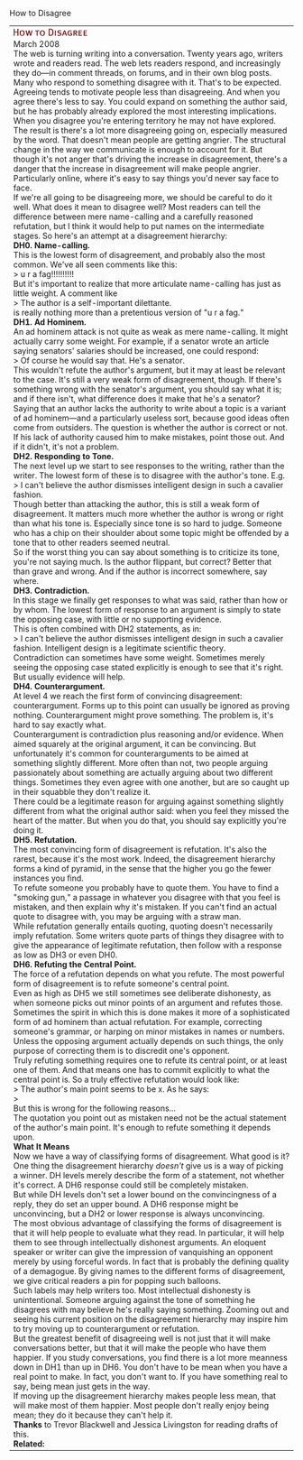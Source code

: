 How to Disagree

|     |
| --- |
| ![How to Disagree](../_resources/feca90caec4e3d2215869b2a38b43f1e.gif)<br>March 2008<br>The web is turning writing into a conversation. Twenty years ago, writers wrote and readers read. The web lets readers respond, and increasingly they do—in comment threads, on forums, and in their own blog posts.<br>Many who respond to something disagree with it. That's to be expected. Agreeing tends to motivate people less than disagreeing. And when you agree there's less to say. You could expand on something the author said, but he has probably already explored the most interesting implications. When you disagree you're entering territory he may not have explored.<br>The result is there's a lot more disagreeing going on, especially measured by the word. That doesn't mean people are getting angrier. The structural change in the way we communicate is enough to account for it. But though it's not anger that's driving the increase in disagreement, there's a danger that the increase in disagreement will make people angrier. Particularly online, where it's easy to say things you'd never say face to face.<br>If we're all going to be disagreeing more, we should be careful to do it well. What does it mean to disagree well? Most readers can tell the difference between mere name-calling and a carefully reasoned refutation, but I think it would help to put names on the intermediate stages. So here's an attempt at a disagreement hierarchy:<br>**DH0. Name-calling.**<br>This is the lowest form of disagreement, and probably also the most common. We've all seen comments like this:<br>>  u r a fag!!!!!!!!!!<br>But it's important to realize that more articulate name-calling has just as little weight. A comment like<br>>  The author is a self-important dilettante.<br>is really nothing more than a pretentious version of "u r a fag."<br>**DH1. Ad Hominem.**<br>An ad hominem attack is not quite as weak as mere name-calling. It might actually carry some weight. For example, if a senator wrote an article saying senators' salaries should be increased, one could respond:<br>>  Of course he would say that. He's a senator.<br>This wouldn't refute the author's argument, but it may at least be relevant to the case. It's still a very weak form of disagreement, though. If there's something wrong with the senator's argument, you should say what it is; and if there isn't, what difference does it make that he's a senator?<br>Saying that an author lacks the authority to write about a topic is a variant of ad hominem—and a particularly useless sort, because good ideas often come from outsiders. The question is whether the author is correct or not. If his lack of authority caused him to make mistakes, point those out. And if it didn't, it's not a problem.<br>**DH2. Responding to Tone.**<br>The next level up we start to see responses to the writing, rather than the writer. The lowest form of these is to disagree with the author's tone. E.g.<br>>  I can't believe the author dismisses intelligent design in such a cavalier fashion.<br>Though better than attacking the author, this is still a weak form of disagreement. It matters much more whether the author is wrong or right than what his tone is. Especially since tone is so hard to judge. Someone who has a chip on their shoulder about some topic might be offended by a tone that to other readers seemed neutral.<br>So if the worst thing you can say about something is to criticize its tone, you're not saying much. Is the author flippant, but correct? Better that than grave and wrong. And if the author is incorrect somewhere, say where.<br>**DH3. Contradiction.**<br>In this stage we finally get responses to what was said, rather than how or by whom. The lowest form of response to an argument is simply to state the opposing case, with little or no supporting evidence.<br>This is often combined with DH2 statements, as in:<br>>  I can't believe the author dismisses intelligent design in such a cavalier fashion. Intelligent design is a legitimate scientific theory.<br>Contradiction can sometimes have some weight. Sometimes merely seeing the opposing case stated explicitly is enough to see that it's right. But usually evidence will help.<br>**DH4. Counterargument.**<br>At level 4 we reach the first form of convincing disagreement: counterargument. Forms up to this point can usually be ignored as proving nothing. Counterargument might prove something. The problem is, it's hard to say exactly what.<br>Counterargument is contradiction plus reasoning and/or evidence. When aimed squarely at the original argument, it can be convincing. But unfortunately it's common for counterarguments to be aimed at something slightly different. More often than not, two people arguing passionately about something are actually arguing about two different things. Sometimes they even agree with one another, but are so caught up in their squabble they don't realize it.<br>There could be a legitimate reason for arguing against something slightly different from what the original author said: when you feel they missed the heart of the matter. But when you do that, you should say explicitly you're doing it.<br>**DH5. Refutation.**<br>The most convincing form of disagreement is refutation. It's also the rarest, because it's the most work. Indeed, the disagreement hierarchy forms a kind of pyramid, in the sense that the higher you go the fewer instances you find.<br>To refute someone you probably have to quote them. You have to find a "smoking gun," a passage in whatever you disagree with that you feel is mistaken, and then explain why it's mistaken. If you can't find an actual quote to disagree with, you may be arguing with a straw man.<br>While refutation generally entails quoting, quoting doesn't necessarily imply refutation. Some writers quote parts of things they disagree with to give the appearance of legitimate refutation, then follow with a response as low as DH3 or even DH0.<br>**DH6. Refuting the Central Point.**<br>The force of a refutation depends on what you refute. The most powerful form of disagreement is to refute someone's central point.<br>Even as high as DH5 we still sometimes see deliberate dishonesty, as when someone picks out minor points of an argument and refutes those. Sometimes the spirit in which this is done makes it more of a sophisticated form of ad hominem than actual refutation. For example, correcting someone's grammar, or harping on minor mistakes in names or numbers. Unless the opposing argument actually depends on such things, the only purpose of correcting them is to discredit one's opponent.<br>Truly refuting something requires one to refute its central point, or at least one of them. And that means one has to commit explicitly to what the central point is. So a truly effective refutation would look like:<br>>  The author's main point seems to be x. As he says:<br>>  <quotation><br>But this is wrong for the following reasons...<br>The quotation you point out as mistaken need not be the actual statement of the author's main point. It's enough to refute something it depends upon.<br>**What It Means**<br>Now we have a way of classifying forms of disagreement. What good is it? One thing the disagreement hierarchy *doesn't* give us is a way of picking a winner. DH levels merely describe the form of a statement, not whether it's correct. A DH6 response could still be completely mistaken.<br>But while DH levels don't set a lower bound on the convincingness of a reply, they do set an upper bound. A DH6 response might be unconvincing, but a DH2 or lower response is always unconvincing.<br>The most obvious advantage of classifying the forms of disagreement is that it will help people to evaluate what they read. In particular, it will help them to see through intellectually dishonest arguments. An eloquent speaker or writer can give the impression of vanquishing an opponent merely by using forceful words. In fact that is probably the defining quality of a demagogue. By giving names to the different forms of disagreement, we give critical readers a pin for popping such balloons.<br>Such labels may help writers too. Most intellectual dishonesty is unintentional. Someone arguing against the tone of something he disagrees with may believe he's really saying something. Zooming out and seeing his current position on the disagreement hierarchy may inspire him to try moving up to counterargument or refutation.<br>But the greatest benefit of disagreeing well is not just that it will make conversations better, but that it will make the people who have them happier. If you study conversations, you find there is a lot more meanness down in DH1 than up in DH6. You don't have to be mean when you have a real point to make. In fact, you don't want to. If you have something real to say, being mean just gets in the way.<br>If moving up the disagreement hierarchy makes people less mean, that will make most of them happier. Most people don't really enjoy being mean; they do it because they can't help it.<br>**Thanks** to Trevor Blackwell and Jessica Livingston for reading drafts of this.<br>**Related:** |